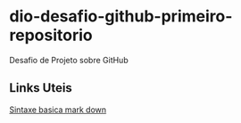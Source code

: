 # dio-desafio-github-primeiro-repositorio
Desafio de Projeto sobre GitHub

## Links Uteis
[Sintaxe basica mark down](www.google.com)
